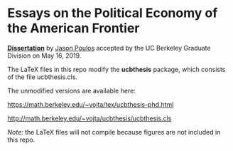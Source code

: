 # Essays on the Political Economy of the American Frontier

**[Dissertation](https://github.com/jvpoulos/essays/raw/master/thesis.pdf)** by [Jason Poulos](https://github.com/jvpoulos) accepted by the UC Berkeley Graduate Division on May 16, 2019. 

The LaTeX files in this repo modify the **ucbthesis** package, which consists of the file ucbthesis.cls. 

The unmodified versions are available here:

https://math.berkeley.edu/~vojta/tex/ucbthesis-phd.html

http://math.berkeley.edu/~vojta/ucbthesis/ucbthesis.cls

*Note:* the LaTeX files will not compile because figures are not included in this repo. 

